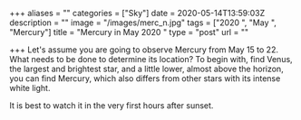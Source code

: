 +++
aliases = ""
categories = ["Sky"]
date = 2020-05-14T13:59:03Z
description = ""
image = "/images/merc_n.jpg"
tags = ["2020 ", "May ", "Mercury"]
title = "Mercury in May 2020 "
type = "post"
url = ""

+++
Let's assume you are going to observe Mercury from May 15 to 22. What needs to be done to determine its location? To begin with, find Venus, the largest and brightest star, and a little lower, almost above the horizon, you can find Mercury, which also differs from other stars with its intense white light.  
  
It is best to watch it in the very first hours after sunset.